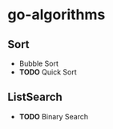 # go-algorithms

## Sort

* Bubble Sort
* **TODO** Quick Sort

## ListSearch

* **TODO** Binary Search